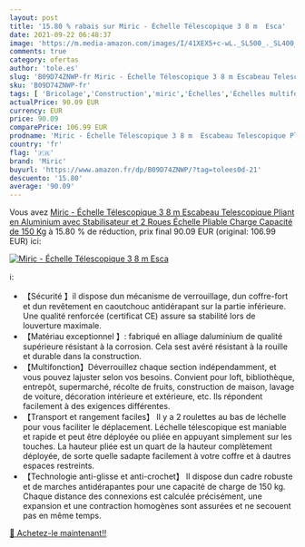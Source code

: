```yaml
---
layout: post
title: '15.80 % rabais sur Miric - Échelle Télescopique 3 8 m  Esca'
date: 2021-09-22 06:48:37
image: 'https://m.media-amazon.com/images/I/41XEX5+c-wL._SL500_._SL400_.jpg'
comments: true
category: ofertas
author: 'tole.es'
slug: 'B09D74ZNWP-fr Miric - Échelle Télescopique 3 8 m Escabeau Telescopique...'
sku: 'B09D74ZNWP-fr'
tags: [ 'Bricolage','Construction','miric','Échelles','Échelles multifonctions', ]
actualPrice: 90.09 EUR
currency: EUR
price: 90.09
comparePrice: 106.99 EUR
prodname: 'Miric - Échelle Télescopique 3 8 m  Escabeau Telescopique Pliant en Aluminium avec Stabilisateur et 2 Roues  Échelle Pliable  Charge Capacité de 150 Kg'
country: 'fr'
flag: '🇫🇷'
brand: 'Miric'
buyurl: 'https://www.amazon.fr/dp/B09D74ZNWP/?tag=tolees0d-21'
descuento: '15.80'
average: '90.09'
---
```


Vous avez [Miric - Échelle Télescopique 3 8 m  Escabeau Telescopique Pliant en Aluminium avec Stabilisateur et 2 Roues  Échelle Pliable  Charge Capacité de 150 Kg](https://www.amazon.fr/dp/B09D74ZNWP/?tag=tolees0d-21)  à  15.80 % de réduction, prix final  90.09 EUR (original: 106.99 EUR) ici:

[![Miric - Échelle Télescopique 3 8 m  Esca](https://m.media-amazon.com/images/I/41XEX5+c-wL._SL500_._SL400_.jpg)](https://www.amazon.fr/dp/B09D74ZNWP/?tag=tolees0d-21)

ℹ️:

- 【Sécurité 】il dispose dun mécanisme de verrouillage, dun coffre-fort et dun revêtement en caoutchouc antidérapant sur la partie inférieure. Une qualité renforcée (certificat CE) assure sa stabilité lors de louverture maximale.
- 【Matériau exceptionnel 】: fabriqué en alliage daluminium de qualité supérieure résistant à la corrosion. Cela sest avéré résistant à la rouille et durable dans la construction.
- 【Multifonction】Déverrouillez chaque section indépendamment, et vous pouvez lajuster selon vos besoins. Convient pour loft, bibliothèque, entrepôt, supermarché, récolte de fruits, construction de maison, lavage de voiture, décoration intérieure et extérieure, etc. Ils répondent facilement à des exigences différentes.
- 【Transport et rangement faciles】 Il y a 2 roulettes au bas de léchelle pour vous faciliter le déplacement. Léchelle télescopique est maniable et rapide et peut être déployée ou pliée en appuyant simplement sur les touches. La hauteur pliée est un quart de la hauteur complètement déployée, de sorte quelle sadapte facilement à votre coffre et à dautres espaces restreints.
- 【Technologie anti-glisse et anti-crochet】 Il dispose dun cadre robuste et de marches antidérapantes pour une capacité de charge de 150 kg. Chaque distance des connexions est calculée précisément, une expansion et une contraction homogènes sont assurées et ne secouent pas en même temps.

[🛒 Achetez-le maintenant!!](https://www.amazon.fr/dp/B09D74ZNWP/?tag=tolees0d-21)
